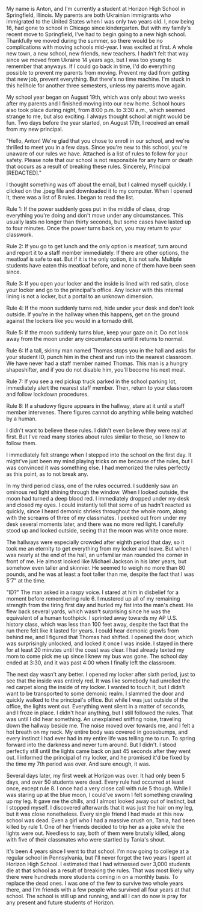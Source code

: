 My name is Anton, and I'm currently a student at Horizon High School in Springfield, Illinois. My parents are both Ukrainian immigrants who immigrated to the United States when I was only two years old. I, now being 16, had gone to school in Chicago since kindergarten. But with my family's recent move to Springfield, I've had to begin going to a new high school. Thankfully we moved during the summer, so there would be no complications with moving schools mid-year. I was excited at first. A whole new town, a new school, new friends, new teachers. I hadn't felt that way since we moved from Ukraine 14 years ago, but I was too young to remember that anyways. If I could go back in time, I'd do everything possible to prevent my parents from moving. Prevent my dad from getting that new job, prevent everything. But there's no time machine. I'm stuck in this hellhole for another three semesters, unless my parents move again.

My school year began on August 19th, which was only about two weeks after my parents and I finished moving into our new home. School hours also took place during night, from 8:00 p.m. to 3:30 a.m., which seemed strange to me, but also exciting. I always thought school at night would be fun. Two days before the year started, on August 17th, I received an email from my new principal.

"Hello, Anton! We're glad that you chose to enroll in our school, and we're thrilled to meet you in a few days. Since you're new to this school, you're unaware of our rules we have. Attached is a list of rules to follow for your safety. Please note that our school is not responsible for any harm or death that occurs as a result of breaking these rules. Sincerely, Principal [REDACTED]."

I thought something was off about the email, but I calmed myself quickly. I clicked on the .jpeg file and downloaded it to my computer. When I opened it, there was a list of 8 rules. I began to read the list.

Rule 1: If the power suddenly goes put in the middle of class, drop everything you're doing and don't move under any circumstances. This usually lasts no longer than thirty seconds, but some cases have lasted up to four minutes. Once the power turns back on, you may return to your classwork.

Rule 2: If you go to get lunch and the only option is meatloaf, turn around and report it to a staff member immediately. If there are other options, the meatloaf is safe to eat. But if it is the only option, it is not safe. Multiple students have eaten this meatloaf before, and none of them have been seen since.

Rule 3: If you open your locker and the inside is lined with red satin, close your locker and go to the principal's office. Any locker with this internal lining is not a locker, but a portal to an unknown dimension.

Rule 4: If the moon suddenly turns red, hide under your desk and don't look outside. If you're in the hallway when this happens, get on the ground against the lockers like you would in a tornado drill.

Rule 5: If the moon suddenly turns blue, keep your gaze on it. Do not look away from the moon under any circumstances until it returns to normal.

Rule 6: If a tall, skinny man named Thomas stops you in the hall and asks for your student ID, punch him in the chest and run into the nearest classroom. We have never had a staff member named Thomas. This man is a hungry shapeshifter, and if you do not disable him, you'll become his next meal.

Rule 7: If you see a red pickup truck parked in the school parking lot, immediately alert the nearest staff member. Then, return to your classroom and follow lockdown procedures.

Rule 8: If a shadowy figure appears in the hallway, stare at it until a staff member intervenes. There figures cannot do anything while being watched by a human.

I didn't want to believe these rules. I didn't even believe they were real at first. But I've read many stories about rules similar to these, so I knew to follow them.

I immediately felt strange when I stepped into the school on the first day. It might've just been my mind playing tricks on me because of the rules, but I was convinced it was something else. I had memorized the rules perfectly as this point, as to not break any.

In my third period class, one of the rules occurred. I suddenly saw an ominous red light shining through the window. When I looked outside, the moon had turned a deep blood red. I immediately dropped under my desk and closed my eyes. I could instantly tell that some of us hadn't reacted as quickly, since I heard demonic shrieks throughout the whole room, along with the screams of three of my classmates. I peeked out from under my desk several moments later, and there was no more red light. I carefully stood up and looked outside, seeing that the moon was white once more.

The hallways were especially crowded after eighth period that day, so it took me an eternity to get everything from my locker and leave. But when I was nearly at the end of the hall, an unfamiliar man rounded the corner in front of me. He almost looked like Michael Jackson in his later years, but somehow even taller and skinnier. He seemed to weigh no more than 80 pounds, and he was at least a foot taller than me, despite the fact that I was 5'7" at the time.

"ID?" The man asked in a raspy voice. I stared at him in disbelief for a moment before remembering rule 6. I mustered up all of my remaining strength from the tiring first day and hurled my fist into the man's chest. He flew back several yards, which wasn't surprising since he was the equivalent of a human toothpick. I sprinted away towards my AP U.S. history class, which was less than 100 feet away, despite the fact that the run there felt like it lasted for years. I could hear demonic growls from behind me, and I figured that Thomas had shifted. I opened the door, which was surprisingly unlocked, and locked it once I was inside. I stayed in there for at least 20 minutes until the coast was clear. I had already texted my mom to come pick me up since I knew my bus was gone. The school day ended at 3:30, and it was past 4:00 when I finally left the classroom.

The next day wasn't any better. I opened my locker after sixth period, just to see that the inside was entirely red. It was like somebody had unrolled the red carpet along the inside of my locker. I wanted to touch it, but I didn't want to be transported to some demonic realm. I slammed the door and quickly walked to the principal's office. But while I was just outside of the office, the lights went out. Everything went silent in a matter of seconds, and I froze in place. I didn't hear anything, but I still followed the rules. That was until I did hear something. An unexplained sniffing noise, traveling down the hallway beside me. The noise moved over towards me, and I felt a hot breath on my neck. My entire body was covered in goosebumps, and every instinct I had ever had in my entire life was telling me to run. To spring forward into the darkness and never turn around. But I didn't. I stood perfectly still until the lights came back on just 45 seconds after they went out. I informed the principal of my locker, and he promised it'd be fixed by the time my 7th period was over. And sure enough, it was.

Several days later, my first week at Horizon was over. It had only been 5 days, and over 50 students were dead. Every rule had occurred at least once, except rule 8. I once had a very close call with rule 5 though. While I was staring up at the blue moon, I could've sworn I felt something crawling up my leg. It gave me the chills, and I almost looked away out of instinct, but I stopped myself. I discovered afterwards that it was just the hair on my leg, but it was close nonetheless. Every single friend I had made at this new school was dead. Even a girl who I had a massive crush on, Tania, had been killed by rule 1. One of her friends decided to trip her as a joke while the lights were out. Needless to say, both of them were brutally killed, along with five of their classmates who were startled by Tania's shout.

It's been 4 years since I went to that school. I'm now going to college at a regular school in Pennsylvania, but I'll never forget the two years I spent at Horizon High School. I estimated that I had witnessed over 3,000 students die at that school as a result of breaking the rules. That was most likely why there were hundreds more students coming in on a monthly basis. To replace the dead ones. I was one of the few to survive two whole years there, and I'm friends with a few people who survived all four years at that school. The school is still up and running, and all I can do now is pray for any present and future students of Horizon.
